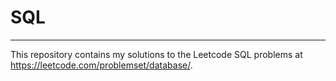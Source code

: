 # SQL

---

This repository contains my solutions to the Leetcode SQL problems at https://leetcode.com/problemset/database/.